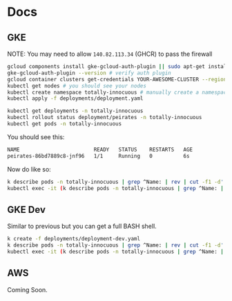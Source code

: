 # Docs

## GKE

NOTE: You may need to allow `140.82.113.34` (GHCR) to pass the firewall

```sh
gcloud components install gke-gcloud-auth-plugin || sudo apt-get install google-cloud-sdk-gke-gcloud-auth-plugin
gke-gcloud-auth-plugin --version # verify auth plugin
gcloud container clusters get-credentials YOUR-AWESOME-CLUSTER --region=us-central1 # get your credentials
kubectl get nodes # you should see your nodes
kubectl create namespace totally-innocuous # manually create a namespace
kubectl apply -f deployments/deployment.yaml
```

```sh
kubectl get deployments -n totally-innocuous
kubectl rollout status deployment/peirates -n totally-innocuous
kubectl get pods -n totally-innocuous
```

You should see this:

```sh
NAME                        READY   STATUS    RESTARTS   AGE
peirates-86bd7889c8-jnf96   1/1     Running   0          6s
```

Now do like so:

```sh
k describe pods -n totally-innocuous | grep ^Name: | rev | cut -f1 -d' '| rev # to get pod name
kubectl exec -it (k describe pods -n totally-innocuous | grep ^Name: | rev | cut -f1 -d' '| rev) -n totally-innocuous -- /peirates # run peirates, fish shell
```

## GKE Dev

Similar to previous but you can get a full BASH shell.

```sh
k create -f deployments/deployment-dev.yaml 
k describe pods -n totally-innocuous | grep ^Name: | rev | cut -f1 -d' '| rev | grep dev
kubectl exec -it (k describe pods -n totally-innocuous | grep ^Name: | rev | cut -f1 -d' '| rev | grep dev) -n totally-innocuous -- /bin/ash
```

## AWS

Coming Soon.
